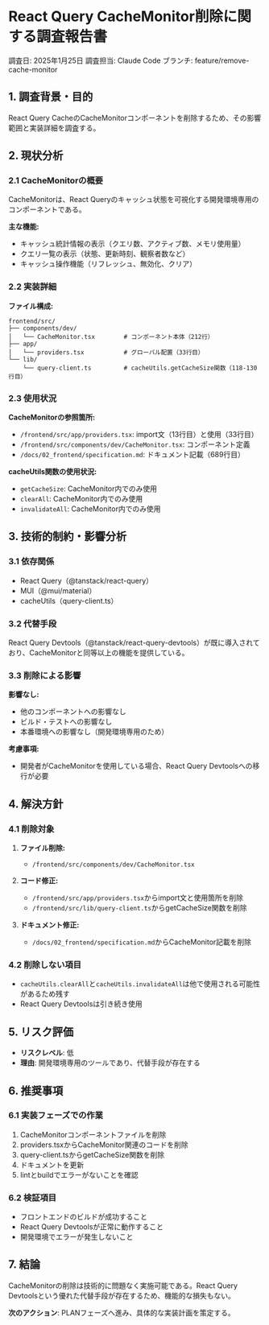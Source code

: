 # React Query CacheMonitor削除に関する調査報告書

調査日: 2025年1月25日
調査担当: Claude Code
ブランチ: feature/remove-cache-monitor

## 1. 調査背景・目的

React Query CacheのCacheMonitorコンポーネントを削除するため、その影響範囲と実装詳細を調査する。

## 2. 現状分析

### 2.1 CacheMonitorの概要

CacheMonitorは、React Queryのキャッシュ状態を可視化する開発環境専用のコンポーネントである。

**主な機能:**
- キャッシュ統計情報の表示（クエリ数、アクティブ数、メモリ使用量）
- クエリ一覧の表示（状態、更新時刻、観察者数など）
- キャッシュ操作機能（リフレッシュ、無効化、クリア）

### 2.2 実装詳細

**ファイル構成:**
```
frontend/src/
├── components/dev/
│   └── CacheMonitor.tsx        # コンポーネント本体（212行）
├── app/
│   └── providers.tsx           # グローバル配置（33行目）
└── lib/
    └── query-client.ts         # cacheUtils.getCacheSize関数（118-130行目）
```

### 2.3 使用状況

**CacheMonitorの参照箇所:**
- `/frontend/src/app/providers.tsx`: import文（13行目）と使用（33行目）
- `/frontend/src/components/dev/CacheMonitor.tsx`: コンポーネント定義
- `/docs/02_frontend/specification.md`: ドキュメント記載（689行目）

**cacheUtils関数の使用状況:**
- `getCacheSize`: CacheMonitor内でのみ使用
- `clearAll`: CacheMonitor内でのみ使用
- `invalidateAll`: CacheMonitor内でのみ使用

## 3. 技術的制約・影響分析

### 3.1 依存関係

- React Query（@tanstack/react-query）
- MUI（@mui/material）
- cacheUtils（query-client.ts）

### 3.2 代替手段

React Query Devtools（@tanstack/react-query-devtools）が既に導入されており、CacheMonitorと同等以上の機能を提供している。

### 3.3 削除による影響

**影響なし:**
- 他のコンポーネントへの影響なし
- ビルド・テストへの影響なし
- 本番環境への影響なし（開発環境専用のため）

**考慮事項:**
- 開発者がCacheMonitorを使用している場合、React Query Devtoolsへの移行が必要

## 4. 解決方針

### 4.1 削除対象

1. **ファイル削除:**
   - `/frontend/src/components/dev/CacheMonitor.tsx`

2. **コード修正:**
   - `/frontend/src/app/providers.tsx`からimport文と使用箇所を削除
   - `/frontend/src/lib/query-client.ts`からgetCacheSize関数を削除

3. **ドキュメント修正:**
   - `/docs/02_frontend/specification.md`からCacheMonitor記載を削除

### 4.2 削除しない項目

- `cacheUtils.clearAll`と`cacheUtils.invalidateAll`は他で使用される可能性があるため残す
- React Query Devtoolsは引き続き使用

## 5. リスク評価

- **リスクレベル**: 低
- **理由**: 開発環境専用のツールであり、代替手段が存在する

## 6. 推奨事項

### 6.1 実装フェーズでの作業

1. CacheMonitorコンポーネントファイルを削除
2. providers.tsxからCacheMonitor関連のコードを削除
3. query-client.tsからgetCacheSize関数を削除
4. ドキュメントを更新
5. lintとbuildでエラーがないことを確認

### 6.2 検証項目

- フロントエンドのビルドが成功すること
- React Query Devtoolsが正常に動作すること
- 開発環境でエラーが発生しないこと

## 7. 結論

CacheMonitorの削除は技術的に問題なく実施可能である。React Query Devtoolsという優れた代替手段が存在するため、機能的な損失もない。

**次のアクション**: PLANフェーズへ進み、具体的な実装計画を策定する。